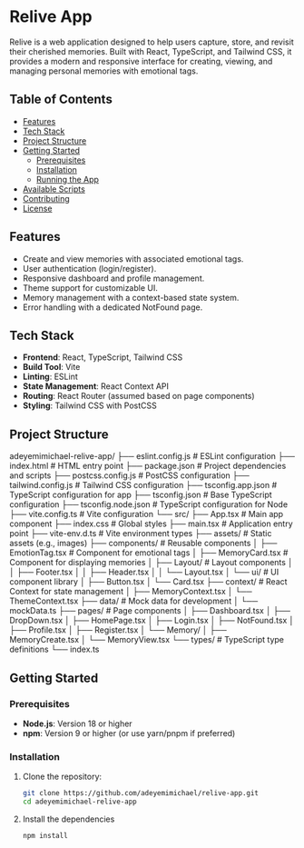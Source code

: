 # Relive App

Relive is a web application designed to help users capture, store, and revisit their cherished memories. Built with React, TypeScript, and Tailwind CSS, it provides a modern and responsive interface for creating, viewing, and managing personal memories with emotional tags.

## Table of Contents
- [Features](#features)
- [Tech Stack](#tech-stack)
- [Project Structure](#project-structure)
- [Getting Started](#getting-started)
  - [Prerequisites](#prerequisites)
  - [Installation](#installation)
  - [Running the App](#running-the-app)
- [Available Scripts](#available-scripts)
- [Contributing](#contributing)
- [License](#license)

## Features
- Create and view memories with associated emotional tags.
- User authentication (login/register).
- Responsive dashboard and profile management.
- Theme support for customizable UI.
- Memory management with a context-based state system.
- Error handling with a dedicated NotFound page.

## Tech Stack
- **Frontend**: React, TypeScript, Tailwind CSS
- **Build Tool**: Vite
- **Linting**: ESLint
- **State Management**: React Context API
- **Routing**: React Router (assumed based on page components)
- **Styling**: Tailwind CSS with PostCSS

## Project Structure
adeyemimichael-relive-app/
├── eslint.config.js          # ESLint configuration
├── index.html                # HTML entry point
├── package.json              # Project dependencies and scripts
├── postcss.config.js         # PostCSS configuration
├── tailwind.config.js        # Tailwind CSS configuration
├── tsconfig.app.json         # TypeScript configuration for app
├── tsconfig.json             # Base TypeScript configuration
├── tsconfig.node.json        # TypeScript configuration for Node
├── vite.config.ts            # Vite configuration
└── src/
├── App.tsx               # Main app component
├── index.css             # Global styles
├── main.tsx              # Application entry point
├── vite-env.d.ts         # Vite environment types
├── assets/               # Static assets (e.g., images)
├── components/           # Reusable components
│   ├── EmotionTag.tsx    # Component for emotional tags
│   ├── MemoryCard.tsx    # Component for displaying memories
│   ├── Layout/           # Layout components
│   │   ├── Footer.tsx
│   │   ├── Header.tsx
│   │   └── Layout.tsx
│   └── ui/               # UI component library
│       ├── Button.tsx
│       └── Card.tsx
├── context/              # React Context for state management
│   ├── MemoryContext.tsx
│   └── ThemeContext.tsx
├── data/                 # Mock data for development
│   └── mockData.ts
├── pages/                # Page components
│   ├── Dashboard.tsx
│   ├── DropDown.tsx
│   ├── HomePage.tsx
│   ├── Login.tsx
│   ├── NotFound.tsx
│   ├── Profile.tsx
│   ├── Register.tsx
│   └── Memory/
│       ├── MemoryCreate.tsx
│       └── MemoryView.tsx
└── types/                # TypeScript type definitions
└── index.ts

## Getting Started

### Prerequisites
- **Node.js**: Version 18 or higher
- **npm**: Version 9 or higher (or use yarn/pnpm if preferred)

### Installation
1. Clone the repository:
   ```bash
   git clone https://github.com/adeyemimichael/relive-app.git
   cd adeyemimichael-relive-app
    ```
2. Install the dependencies 
   ```bash 
   npm install
  ```

